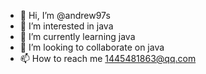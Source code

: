 - 👋 Hi, I’m @andrew97s
- 👀 I’m interested in java
- 🌱 I’m currently learning java
- 💞️ I’m looking to collaborate on java
- 📫 How to reach me 1445481863@qq.com

<!---
andrew97s/andrew97s is a ✨ special ✨ repository because its `README.md` (this file) appears on your GitHub profile.
You can click the Preview link to take a look at your changes.
--->
